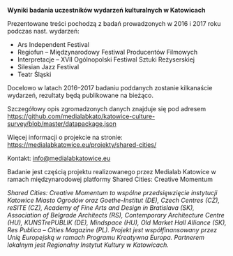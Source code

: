 **Wyniki badania uczestników wydarzeń kulturalnych w Katowicach**

Prezentowane treści pochodzą z badań prowadzonych w 2016 i 2017 roku podczas nast. wydarzeń: 
- Ars Independent Festival
- Regiofun – Międzynarodowy Festiwal Producentów Filmowych
- Interpretacje – XVII Ogólnopolski Festiwal Sztuki Reżyserskiej
- Silesian Jazz Festival
- Teatr Śląski

Docelowo w latach 2016–2017 badaniu poddanych zostanie kilkanaście wydarzeń, rezultaty będą publikowane na bieżąco.

Szczegółowy opis zgromadzonych danych znajduje się pod adresem https://github.com/medialabkato/katowice-culture-survey/blob/master/datapackage.json

Więcej informacji o projekcie na stronie: 
https://medialabkatowice.eu/projekty/shared-cities/

Kontakt: info@medialabkatowice.eu

Badanie jest częścią projektu realizowanego przez Medialab Katowice w ramach międzynarodowej platformy Shared Cities: Creative Momentum

*Shared Cities: Creative Momentum to wspólne przedsięwzięcie instytucji Katowice Miasto Ogrodów oraz Goethe-Institut (DE), Czech Centres (CZ), reSITE (CZ), Academy of Fine Arts and Design in Bratislava (SK), Association of Belgrade Architects (RS), Contemporary Architecture Centre (HU), KUNSTrePUBLIK (DE), Mindspace (HU), Old Market Hall Alliance (SK), Res Publica – Cities Magazine (PL). Projekt jest współfinansowany przez Unię Europejską w ramach Programu Kreatywna Europa. Partnerem lokalnym jest Regionalny Instytut Kultury w Katowicach.*
